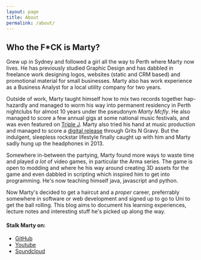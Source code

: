 ```yaml
---
layout: page
title: About
permalink: /about/
---
```


## Who the F*CK is Marty?

Grew up in Sydney and followed a girl all the way to Perth where Marty now lives. He has previously studied Graphic Design and has dabbled in freelance work designing logos, websites (static and CRM based) and promotional material for small businesses. Marty also has work experience as a Business Analyst for a local utility company for two years. 

Outside of work, Marty taught himself how to mix two records together hap-hazardly and managed to worm his way into permanent residency in Perth nightclubs for almost 10 years under the pseudonym *Marty Mcfly*. He also managed to score a few annual gigs at some national music festivals, and was even featured on [Triple J](https://soundcloud.com/martymcfly/triple-j-the-club-2007-09-07). Marty also tried his hand at music production and managed to score a [digital release](http://www.junodownload.com/products/the-perth-city-ep/1973471-02/) through Grits N Gravy. But the indulgent, sleepless rockstar lifestyle finally caught up with him and Marty sadly hung up the headphones in 2013.

Somewhere in-between the partying, Marty found more ways to waste time and played *a lot* of video games, in particular the Arma series. The game is open to modding and where he his way around creating 3D assets for the game and even dabbled in scripting which inspired him to get into programming. He's now teaching himself java, javascript and python.

Now Marty's decided to get a haircut and a *proper* career, preferrably somewhere in software or web development and signed up to go to Uni to get the ball rolling. This blog aims to document his learning experiences, lecture notes and interesting stuff he's picked up along the way.

#### Stalk Marty on: ####

- [GitHub](https://github.com/martymcflywa)
- [Youtube](https://www.youtube.com/user/combatjacked/videos)
- [Soundcloud](https://soundcloud.com/martymcfly)